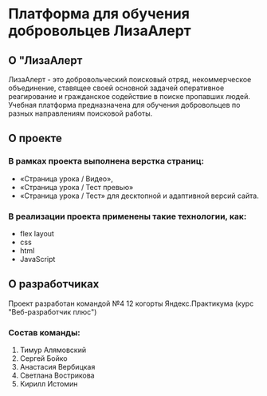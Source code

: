 # **Платформа для обучения добровольцев ЛизаАлерт**

## **О "ЛизаАлерт**

ЛизаАлерт - это добровольческий поисковый отряд, некоммерческое объединение, ставящее своей основной задачей оперативное реагирование и гражданское содействие в поиске пропавших людей. Учебная платформа предназначена для обучения добровольцев по разных направлениям поисковой работы.

## **О проекте**

### **В рамках проекта выполнена верстка страниц:**
* «Страница урока / Видео», 
* «Страница урока / Тест превью» 
* «Страница урока / Тест» 
для десктопной и адаптивной версий сайта.

### **В реализации проекта применены такие технологии, как:**
- flex layout
- css 
- html
- JavaScript

## **О разработчиках**

Проект разработан командой №4 12 когорты Яндекс.Практикума (курс "Веб-разработчик плюс")

### **Состав команды:**

1. Тимур Алямовский 
2. Сергей Бойко
3. Анастасия Вербицкая 
4. Светлана Вострикова
5. Кирилл Истомин
